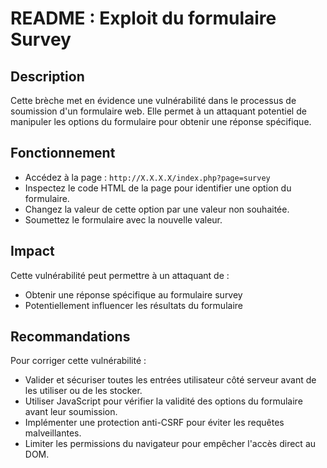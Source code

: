 # README : Exploit du formulaire Survey

## Description

Cette brèche met en évidence une vulnérabilité dans le processus de soumission d'un formulaire web. Elle permet à un attaquant potentiel de manipuler les options du formulaire pour obtenir une réponse spécifique.

## Fonctionnement

- Accédez à la page : `http://X.X.X.X/index.php?page=survey`
- Inspectez le code HTML de la page pour identifier une option du formulaire.
- Changez la valeur de cette option par une valeur non souhaitée.
- Soumettez le formulaire avec la nouvelle valeur.

## Impact

Cette vulnérabilité peut permettre à un attaquant de :

- Obtenir une réponse spécifique au formulaire survey
- Potentiellement influencer les résultats du formulaire

## Recommandations

Pour corriger cette vulnérabilité :

- Valider et sécuriser toutes les entrées utilisateur côté serveur avant de les utiliser ou de les stocker.
- Utiliser JavaScript pour vérifier la validité des options du formulaire avant leur soumission.
- Implémenter une protection anti-CSRF pour éviter les requêtes malveillantes.
- Limiter les permissions du navigateur pour empêcher l'accès direct au DOM.

